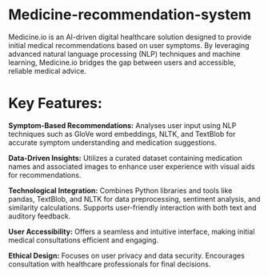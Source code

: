 # Medicine-recommendation-system
Medicine.io is an AI-driven digital healthcare solution designed to provide initial medical recommendations based on user symptoms. By leveraging advanced natural language processing (NLP) techniques and machine learning, Medicine.io bridges the gap between users and accessible, reliable medical advice.

# Key Features:

**Symptom-Based Recommendations:** Analyses user input using NLP techniques such as GloVe word embeddings, NLTK, and TextBlob for accurate symptom understanding and medication suggestions.

**Data-Driven Insights:** Utilizes a curated dataset containing medication names and associated images to enhance user experience with visual aids for recommendations.

**Technological Integration:** Combines Python libraries and tools like pandas, TextBlob, and NLTK for data preprocessing, sentiment analysis, and similarity calculations.
Supports user-friendly interaction with both text and auditory feedback.

**User Accessibility:** Offers a seamless and intuitive interface, making initial medical consultations efficient and engaging.

**Ethical Design:** Focuses on user privacy and data security. Encourages consultation with healthcare professionals for final decisions.
